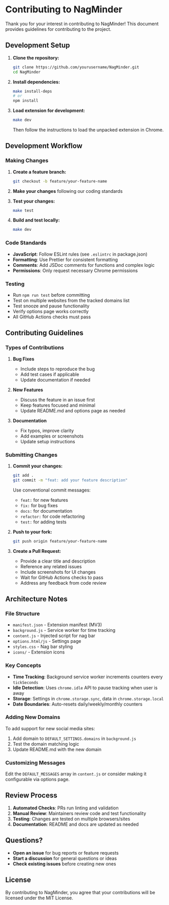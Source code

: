 # Contributing to NagMinder

Thank you for your interest in contributing to NagMinder! This document provides guidelines for contributing to the project.

## Development Setup

1. **Clone the repository:**

   ```bash
   git clone https://github.com/yourusername/NagMinder.git
   cd NagMinder
   ```

2. **Install dependencies:**

   ```bash
   make install-deps
   # or
   npm install
   ```

3. **Load extension for development:**
   ```bash
   make dev
   ```
   Then follow the instructions to load the unpacked extension in Chrome.

## Development Workflow

### Making Changes

1. **Create a feature branch:**

   ```bash
   git checkout -b feature/your-feature-name
   ```

2. **Make your changes** following our coding standards

3. **Test your changes:**

   ```bash
   make test
   ```

4. **Build and test locally:**
   ```bash
   make dev
   ```

### Code Standards

- **JavaScript**: Follow ESLint rules (see `.eslintrc` in package.json)
- **Formatting**: Use Prettier for consistent formatting
- **Comments**: Add JSDoc comments for functions and complex logic
- **Permissions**: Only request necessary Chrome permissions

### Testing

- Run `npm run test` before committing
- Test on multiple websites from the tracked domains list
- Test snooze and pause functionality
- Verify options page works correctly
- All GitHub Actions checks must pass

## Contributing Guidelines

### Types of Contributions

1. **Bug Fixes**
   - Include steps to reproduce the bug
   - Add test cases if applicable
   - Update documentation if needed

2. **New Features**
   - Discuss the feature in an issue first
   - Keep features focused and minimal
   - Update README.md and options page as needed

3. **Documentation**
   - Fix typos, improve clarity
   - Add examples or screenshots
   - Update setup instructions

### Submitting Changes

1. **Commit your changes:**

   ```bash
   git add .
   git commit -m "feat: add your feature description"
   ```

   Use conventional commit messages:
   - `feat:` for new features
   - `fix:` for bug fixes
   - `docs:` for documentation
   - `refactor:` for code refactoring
   - `test:` for adding tests

2. **Push to your fork:**

   ```bash
   git push origin feature/your-feature-name
   ```

3. **Create a Pull Request:**
   - Provide a clear title and description
   - Reference any related issues
   - Include screenshots for UI changes
   - Wait for GitHub Actions checks to pass
   - Address any feedback from code review

## Architecture Notes

### File Structure

- `manifest.json` - Extension manifest (MV3)
- `background.js` - Service worker for time tracking
- `content.js` - Injected script for nag bar
- `options.html/js` - Settings page
- `styles.css` - Nag bar styling
- `icons/` - Extension icons

### Key Concepts

- **Time Tracking**: Background service worker increments counters every `tickSeconds`
- **Idle Detection**: Uses `chrome.idle` API to pause tracking when user is away
- **Storage**: Settings in `chrome.storage.sync`, data in `chrome.storage.local`
- **Date Boundaries**: Auto-resets daily/weekly/monthly counters

### Adding New Domains

To add support for new social media sites:

1. Add domain to `DEFAULT_SETTINGS.domains` in `background.js`
2. Test the domain matching logic
3. Update README.md with the new domain

### Customizing Messages

Edit the `DEFAULT_MESSAGES` array in `content.js` or consider making it configurable via options page.

## Review Process

1. **Automated Checks**: PRs run linting and validation
2. **Manual Review**: Maintainers review code and test functionality
3. **Testing**: Changes are tested on multiple browsers/sites
4. **Documentation**: README and docs are updated as needed

## Questions?

- **Open an issue** for bug reports or feature requests
- **Start a discussion** for general questions or ideas
- **Check existing issues** before creating new ones

## License

By contributing to NagMinder, you agree that your contributions will be licensed under the MIT License.
